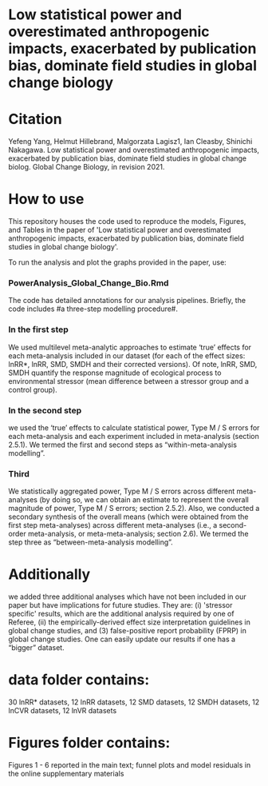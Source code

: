 # Low statistical power and overestimated anthropogenic impacts, exacerbated by publication bias, dominate field studies in global change biology

# Citation
Yefeng Yang, Helmut Hillebrand, Malgorzata Lagisz1, Ian Cleasby, Shinichi Nakagawa. Low statistical power and overestimated anthropogenic impacts, exacerbated by publication bias, dominate field studies in global change biolog. Global Change Biology, in revision 2021.

# How to use
This repository houses the code used to reproduce the models, Figures, and Tables in the paper of 'Low statistical power and overestimated anthropogenic impacts, exacerbated by publication bias, dominate field studies in global change biology'.

To run the analysis and plot the graphs provided in the paper, use: 
### PowerAnalysis_Global_Change_Bio.Rmd

The code has detailed annotations for our analysis pipelines. Briefly, the code includes #a three-step modelling procedure#.

### In the first step
We used multilevel meta-analytic approaches to estimate ‘true’ effects for each meta-analysis included in our dataset (for each of the effect sizes: lnRR*, lnRR, SMD, SMDH and their corrected versions). Of note, lnRR, SMD, SMDH quantify the response magnitude of ecological process to environmental stressor (mean difference between a stressor group and a control group).

### In the second step
we used the ‘true’ effects to calculate statistical power, Type M / S errors for each meta-analysis and each experiment included in meta-analysis (section 2.5.1). We termed the first and second steps as “within-meta-analysis modelling”. 

### Third
We statistically aggregated power, Type M / S errors across different meta-analyses (by doing so, we can obtain an estimate to represent the overall magnitude of power, Type M / S errors; section 2.5.2). Also, we conducted a secondary synthesis of the overall means (which were obtained from the first step meta-analyses) across different meta-analyses (i.e., a second-order meta-analysis, or meta-meta-analysis; section 2.6). We termed the step three as “between-meta-analysis modelling”.

# Additionally
we added three additional analyses which have not been included in our paper but have implications for future studies. They are: (i) 'stressor specific' results, which are the additional analysis required by one of Referee, (ii) the empirically-derived effect size interpretation guidelines in global change studies, and (3) false-positive report probability (FPRP) in global change studies. One can easily update our results if one has a “bigger” dataset. 

# data folder contains:
30 lnRR* datasets, 12 lnRR datasets, 12 SMD datasets, 12 SMDH datasets, 12 lnCVR datasets, 12 lnVR datasets

# Figures folder contains:
Figures 1 - 6  reported in the main text; funnel plots and model residuals in the online supplementary materials
